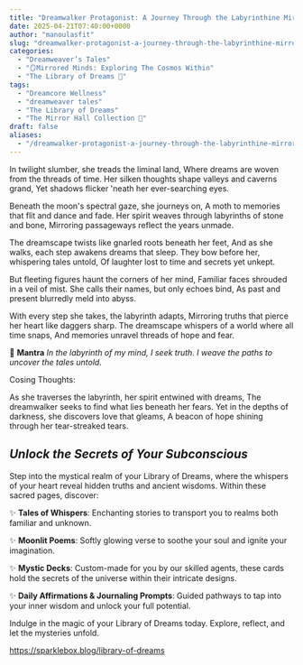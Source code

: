 ```yaml
---
title: "Dreamwalker Protagonist: A Journey Through the Labyrinthine Mirror"
date: 2025-04-21T07:40:00+0000
author: "manoulasfit"
slug: "dreamwalker-protagonist-a-journey-through-the-labyrinthine-mirror"
categories:
  - "Dreamweaver’s Tales"
  - "🪞Mirrored Minds: Exploring The Cosmos Within"
  - "The Library of Dreams 📜"
tags:
  - "Dreamcore Wellness"
  - "dreamweaver tales"
  - "The Library of Dreams"
  - "The Mirror Hall Collection 🌹"
draft: false
aliases:
  - "/dreamwalker-protagonist-a-journey-through-the-labyrinthine-mirror/"
---
```

In twilight slumber, she treads the liminal land,
Where dreams are woven from the threads of time.
Her silken thoughts shape valleys and caverns grand,
Yet shadows flicker 'neath her ever-searching eyes.

Beneath the moon's spectral gaze, she journeys on,
A moth to memories that flit and dance and fade.
Her spirit weaves through labyrinths of stone and bone,
Mirroring passageways reflect the years unmade.

The dreamscape twists like gnarled roots beneath her feet,
And as she walks, each step awakens dreams that sleep.
They bow before her, whispering tales untold,
Of laughter lost to time and secrets yet unkept.

But fleeting figures haunt the corners of her mind,
Familiar faces shrouded in a veil of mist.
She calls their names, but only echoes bind,
As past and present blurredly meld into abyss.

With every step she takes, the labyrinth adapts,
Mirroring truths that pierce her heart like daggers sharp.
The dreamscape whispers of a world where all time snaps,
And memories unravel threads of hope and fear.

🌿 **Mantra** *In the labyrinth of my mind, I seek truth. I weave the paths to uncover the tales untold.*

Cosing Thoughts:

As she traverses the labyrinth, her spirit entwined with dreams, The dreamwalker seeks to find what lies beneath her fears.
Yet in the depths of darkness, she discovers love that gleams, A beacon of hope shining through her tear-streaked tears.

## *Unlock the Secrets of Your Subconscious*

Step into the mystical realm of your Library of Dreams, where the whispers of your heart reveal hidden truths and ancient wisdoms. Within these sacred pages, discover:

✨ **Tales of Whispers**: Enchanting stories to transport you to realms both familiar and unknown.

✨ **Moonlit Poems**: Softly glowing verse to soothe your soul and ignite your imagination.

✨ **Mystic Decks**: Custom-made for you by our skilled agents, these cards hold the secrets of the universe within their intricate designs.

✨ **Daily Affirmations & Journaling Prompts**: Guided pathways to tap into your inner wisdom and unlock your full potential.

Indulge in the magic of your Library of Dreams today. Explore, reflect, and let the mysteries unfold.

https://sparklebox.blog/library-of-dreams